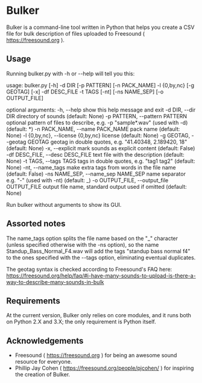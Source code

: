# Bulker
Bulker is a command-line tool written in Python that helps you create a CSV file for bulk description of files uploaded to Freesound ( https://freesound.org ).


## Usage
Running bulker.py with -h or --help will tell you this:

usage: bulker.py [-h] -d DIR [-p PATTERN] [-n PACK_NAME] -l {0,by,nc}
                 [-g GEOTAG] [-x] -df DESC_FILE -t TAGS [-nt] [-ns NAME_SEP]
                 [-o OUTPUT_FILE]

optional arguments:
  -h, --help            show this help message and exit
  -d DIR, --dir DIR     directory of sounds (default: None)
  -p PATTERN, --pattern PATTERN
                        optional pattern of files to describe, e.g. -p
                        "sample*.wav" (used with -d) (default: *)
  -n PACK_NAME, --name PACK_NAME
                        pack name (default: None)
  -l {0,by,nc}, --license {0,by,nc}
                        license (default: None)
  -g GEOTAG, --geotag GEOTAG
                        geotag in double quotes, e.g. "41.40348, 2.189420, 18"
                        (default: None)
  -x, --explicit        mark sounds as explicit content (default: False)
  -df DESC_FILE, --desc DESC_FILE
                        text file with the description (default: None)
  -t TAGS, --tags TAGS  tags in double quotes, e.g. "tag1 tag2" (default:
                        None)
  -nt, --name_tags      make extra tags from words in the file name (default:
                        False)
  -ns NAME_SEP, --name_sep NAME_SEP
                        name separator e.g. "-" (used with -nt) (default: _)
  -o OUTPUT_FILE, --output_file OUTPUT_FILE
                        output file name, standard output used if omitted
                        (default: None)

Run bulker without arguments to show its GUI.


## Assorted notes
The name_tags option splits the file name based on the "_" character (unless specified otherwise with the -ns option), so the name Standup_Bass_Normal_F4.wav will add the tags "standup bass normal f4" to the ones specified with the --tags option, eliminating eventual duplicates.

The geotag syntax is checked according to Freesound's FAQ here:
https://freesound.org/help/faq/#i-have-many-sounds-to-upload-is-there-a-way-to-describe-many-sounds-in-bulk


## Requirements
At the current version, Bulker only relies on core modules, and it runs both on Python 2.X and 3.X; the only requirement is Python itself.


## Acknowledgements
- Freesound ( https://freesound.org ) for being an awesome sound resource for everyone.
- Phillip Jay Cohen ( https://freesound.org/people/pjcohen/ ) for inspiring the creation of Bulker.
